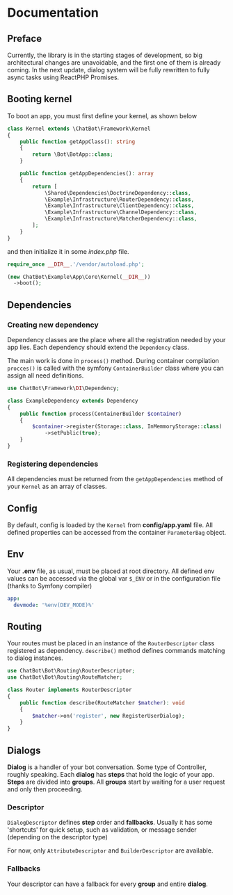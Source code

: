 
# Documentation
## Preface
Currently, the library is in the starting stages of development, 
so big architectural changes are unavoidable, 
and the first one of them is already coming. 
In the next update, dialog system will be fully rewritten 
to fully async tasks using ReactPHP Promises.


## Booting kernel
To boot an app, you must first define your kernel, as shown below

```php
class Kernel extends \ChatBot\Framework\Kernel
{
    public function getAppClass(): string
    {
        return \Bot\BotApp::class;
    }   

    public function getAppDependencies(): array
    {
        return [
            \Shared\Dependencies\DoctrineDependency::class,
            \Example\Infrastructure\RouterDependency::class,
            \Example\Infrastructure\ClientDependency::class,
            \Example\Infrastructure\ChannelDependency::class,
            \Example\Infrastructure\MatcherDependency::class,
        ];
    }
}
```

and then initialize it in some *index.php* file.

```php
require_once __DIR__.'/vendor/autoload.php';

(new ChatBot\Example\App\Core\Kernel(__DIR__))
  ->boot();
```

## Dependencies

### Creating new dependency
Dependency classes are the place where all the registration needed by your app lies.
Each dependency should extend the `Dependency` class.

The main work is done in `process()` method. 
During container compilation `procces()` is called with the symfony `ContainerBuilder` class
where you can assign all need definitions.

```php
use ChatBot\Framework\DI\Dependency;

class ExampleDependency extends Dependency
{
    public function process(ContainerBuilder $container)
    {
        $container->register(Storage::class, InMemmoryStorage::class)
            ->setPublic(true);
    }
}
```
### Registering dependencies
All dependencies must be returned from the `getAppDependencies` method 
of your `Kernel` as an array of classes.

## Config
By default, config is loaded by the `Kernel` from **config/app.yaml** file.
All defined properties can be accessed from the container `ParameterBag` object.

## Env
Your **.env** file, as usual, must be placed at root directory.
All defined env values can be accessed via the global var `$_ENV` or in the configuration file (thanks to Symfony compiler)

```yaml
app:
  devmode: '%env(DEV_MODE)%'
```

## Routing
Your routes must be placed in an instance of the `RouterDescriptor` class registered as dependency.
`describe()` method defines commands matching to dialog instances.

```php
use ChatBot\Bot\Routing\RouterDescriptor;
use ChatBot\Bot\Routing\RouteMatcher;

class Router implements RouterDescriptor
{
    public function describe(RouteMatcher $matcher): void
    {
        $matcher->on('register', new RegisterUserDialog);
    }
}
```

## Dialogs
**Dialog** is a handler of your bot conversation.
Some type of Controller, roughly speaking.
Each **dialog** has **steps** that hold the logic of your app.
**Steps** are divided into **groups**. 
All **groups** start by waiting for a user request and only then proceeding.

### Descriptor
`DialogDescriptor` defines **step** order and **fallbacks**.
Usually it has some 'shortcuts' for quick setup,
such as validation, or message sender (depending on the descriptor type)

For now, only `AttributeDescriptor` and `BuilderDescriptor` are available.

### Fallbacks
Your descriptor can have a fallback for every **group** and entire **dialog**.